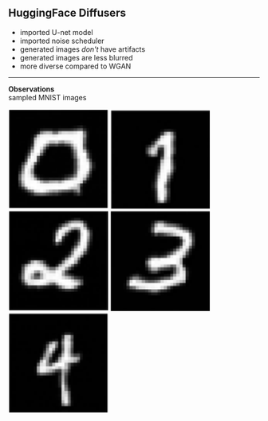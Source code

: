 ## HuggingFace Diffusers
* imported U-net model
* imported noise scheduler
* generated images *don't* have artifacts
* generated images are less blurred
* more diverse compared to WGAN

---
**Observations**   
sampled MNIST images
<p float="left">
<img src="MNIST/images/sample_0.png" width="200" />
<img src="MNIST/images/sample_1.png" width="200" />
<img src="MNIST/images/sample_2.png" width="200" />
<img src="MNIST/images/sample_3.png" width="200" />
<img src="MNIST/images/sample_4.png" width="200" /></p>
